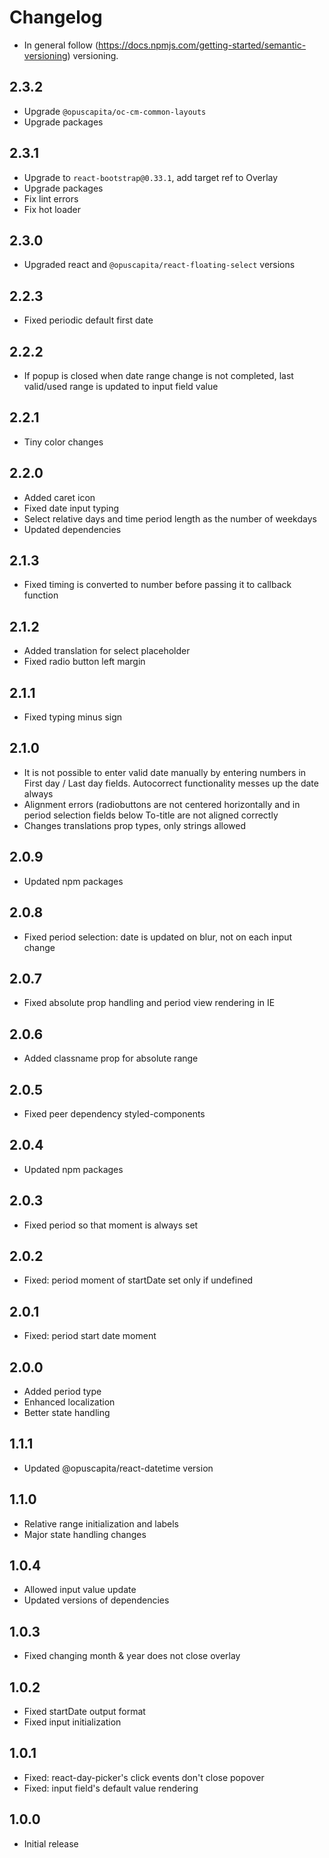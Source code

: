 # Changelog

* In general follow (https://docs.npmjs.com/getting-started/semantic-versioning) versioning.

## <next>

## 2.3.2
* Upgrade `@opuscapita/oc-cm-common-layouts`
* Upgrade packages

## 2.3.1
* Upgrade to `react-bootstrap@0.33.1`, add target ref to Overlay
* Upgrade packages
* Fix lint errors
* Fix hot loader

## 2.3.0
* Upgraded react and `@opuscapita/react-floating-select` versions

## 2.2.3
* Fixed periodic default first date

## 2.2.2
* If popup is closed when date range change is not completed, last valid/used range is updated to input field value

## 2.2.1
* Tiny color changes

## 2.2.0
* Added caret icon
* Fixed date input typing
* Select relative days and time period length as the number of weekdays
* Updated dependencies

## 2.1.3
* Fixed timing is converted to number before passing it to callback function

## 2.1.2
* Added translation for select placeholder
* Fixed radio button left margin

## 2.1.1
* Fixed typing minus sign

## 2.1.0
* It is not possible to enter valid date manually by entering numbers in First day / Last day fields. Autocorrect functionality messes up the date always
* Alignment errors (radiobuttons are not centered horizontally and in period selection fields below To-title are not aligned correctly
* Changes translations prop types, only strings allowed

## 2.0.9
* Updated npm packages

## 2.0.8
* Fixed period selection: date is updated on blur, not on each input change

## 2.0.7
* Fixed absolute prop handling and period view rendering in IE

## 2.0.6
* Added classname prop for absolute range

## 2.0.5
* Fixed peer dependency styled-components

## 2.0.4
* Updated npm packages

## 2.0.3
* Fixed period so that moment is always set

## 2.0.2
* Fixed: period moment of startDate set only if undefined

## 2.0.1
* Fixed: period start date moment

## 2.0.0
* Added period type
* Enhanced localization
* Better state handling

## 1.1.1
* Updated @opuscapita/react-datetime version

## 1.1.0
* Relative range initialization and labels
* Major state handling changes

## 1.0.4
* Allowed input value update
* Updated versions of dependencies

## 1.0.3
* Fixed changing month & year does not close overlay

## 1.0.2
* Fixed startDate output format
* Fixed input initialization

## 1.0.1
* Fixed: react-day-picker's click events don't close popover
* Fixed: input field's default value rendering

## 1.0.0
* Initial release
